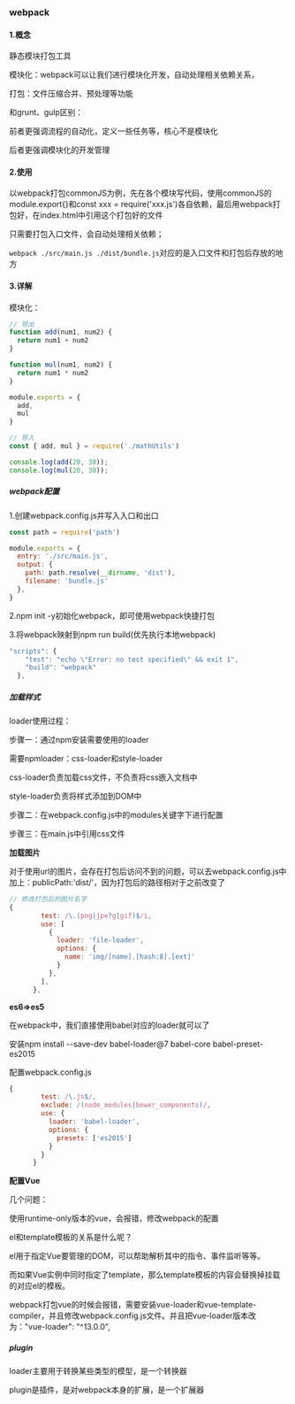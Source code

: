 ### webpack

#### 1.概念

静态模块打包工具

模块化：webpack可以让我们进行模块化开发，自动处理相关依赖关系，

打包：文件压缩合并、预处理等功能

和grunt、gulp区别：

前者更强调流程的自动化，定义一些任务等，核心不是模块化

后者更强调模块化的开发管理

#### 2.使用

以webpack打包commonJS为例，先在各个模块写代码，使用commonJS的module.export{}和const xxx = require('xxx.js')各自依赖，最后用webpack打包好，在index.html中引用这个打包好的文件

只需要打包入口文件，会自动处理相关依赖；

`webpack ./src/main.js ./dist/bundle.js`对应的是入口文件和打包后存放的地方

#### 3.详解

模块化：

```js
// 导出
function add(num1, num2) {
  return num1 + num2
}

function mul(num1, num2) {
  return num1 * num2
}

module.exports = {
  add,
  mul
}

// 导入
const { add, mul } = require('./mathUtils')

console.log(add(20, 30));
console.log(mul(20, 30));
```

##### webpack配置

1.创建webpack.config.js并写入入口和出口

```js
const path = require('path')

module.exports = {
  entry: './src/main.js',
  output: {
    path: path.resolve(__dirname, 'dist'),
    filename: 'bundle.js'
  },
}

```

2.npm init -y初始化webpack，即可使用webpack快捷打包

3.将webpack映射到npm run build(优先执行本地webpack)

```js
"scripts": {
    "test": "echo \"Error: no test specified\" && exit 1",
    "build": "webpack"
  },
```

##### 加载样式

loader使用过程：

步骤一：通过npm安装需要使用的loader

需要npmloader：css-loader和style-loader

css-loader负责加载css文件，不负责将css嵌入文档中

style-loader负责将样式添加到DOM中

步骤二：在webpack.config.js中的modules关键字下进行配置

步骤三：在main.js中引用css文件

**加载图片**

对于使用url的图片，会存在打包后访问不到的问题，可以去webpack.config.js中加上：publicPath:'dist/'，因为打包后的路径相对于之前改变了

```js
// 修改打包后的图片名字
{
        test: /\.(png|jpe?g|gif)$/i,
        use: [
          {
            loader: 'file-loader',
            options: {
              name: 'img/[name].[hash:8].[ext]'
            }
          },
        ],
      },
```

**es6=>es5**

在webpack中，我们直接使用babel对应的loader就可以了

安装npm install --save-dev babel-loader@7 babel-core babel-preset-es2015

配置webpack.config.js

```js
{
        test: /\.js$/,
        exclude: /(node_modules|bower_components)/,
        use: {
          loader: 'babel-loader',
          options: {
            presets: ['es2015']
          }
        }
      }
```

**配置Vue**

几个问题：

使用runtime-only版本的vue，会报错，修改webpack的配置

el和template模板的关系是什么呢？

el用于指定Vue要管理的DOM，可以帮助解析其中的指令、事件监听等等。

而如果Vue实例中同时指定了template，那么template模板的内容会替换掉挂载的对应el的模板。

webpack打包vue的时候会报错，需要安装vue-loader和vue-template-compiler，并且修改webpack.config.js文件。并且把vue-loader版本改为："vue-loader": "^13.0.0",

##### plugin

loader主要用于转换某些类型的模型，是一个转换器

plugin是插件，是对webpack本身的扩展，是一个扩展器
